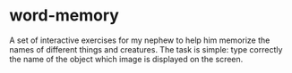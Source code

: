 # word-memory
A set of interactive exercises for my nephew to help him memorize the names of different things and creatures. The task is simple: type correctly the name of the object which image is displayed on the screen.
